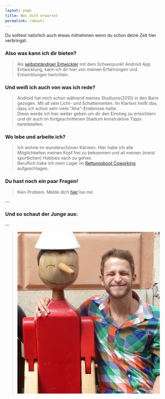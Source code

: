 ```yaml
---
layout: page
title: Was dich erwartet
permalink: /about/
---
```



Du solltest natürlich auch etwas mitnehmen wenn du schon deine Zeit hier verbringst. 

### Also was kann ich dir bieten? 
>Als [selbstständiger Entwickler](http://codemode.at) mit dem Schwerpunkt Android App Entwicklung, kann ich dir hier von meinen Erfahrungen und Entwicklungen berichten.  

### Und weiß ich auch von was ich rede?
>Android hat mich schon während meines Studiums(2010) in den Bann gezogen. Mit all sein Licht- und Schattenseiten. Im Klartext heißt das, dass ich schon sehr viele "Aha"-Erlebnisse hatte. <br /> 
>Diese werde ich hier weiter geben um dir den Einstieg zu erleichtern und dir auch im fortgeschrittenen Stadium konstruktive Tipps bereitstellen.

### Wo lebe und arbeite ich? 
>Ich wohne im wunderschönen Kärnten. Hier habe ich alle Möglichkeiten meinen Kopf frei zu bekommen und all meinen (meist sportlichen) Hobbies nach zu gehen. <br /> 
>Beruflich habe ich mein Lager im [Rettungsboot Coworking](http://rettungsboot.co.at) aufgeschlagen. 

### Du hast noch ein paar Fragen!
> Kein Problem. Melde dich [hier](mailto:info@skienzl.com) bei mir.

--

### Und so schaut der Junge aus:
--
>![](/assets/images/about_me.jpg "That's me")